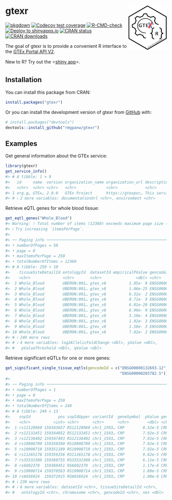 
<!-- README.md is generated from README.Rmd. Please edit that file -->

# gtexr <a href="https://rmgpanw.github.io/gtexr/"><img src="man/figures/logo.png" align="right" height="138"/></a>

<!-- badges: start -->

[![pkgdown](https://github.com/rmgpanw/gtexr/actions/workflows/pkgdown.yaml/badge.svg)](https://github.com/rmgpanw/gtexr/actions/workflows/pkgdown.yaml)
[![Codecov test
coverage](https://codecov.io/gh/rmgpanw/gtexr/branch/main/graph/badge.svg)](https://app.codecov.io/gh/rmgpanw/gtexr?branch=main)
[![R-CMD-check](https://github.com/rmgpanw/gtexr/actions/workflows/R-CMD-check.yaml/badge.svg)](https://github.com/rmgpanw/gtexr/actions/workflows/R-CMD-check.yaml)
[![Deploy to
shinyapps.io](https://github.com/rmgpanw/gtexr/actions/workflows/shinyapps-deploy.yaml/badge.svg)](https://github.com/rmgpanw/gtexr/actions/workflows/shinyapps-deploy.yaml)
[![CRAN
status](https://www.r-pkg.org/badges/version/gtexr)](https://CRAN.R-project.org/package=gtexr)
[![CRAN
downloads](https://cranlogs.r-pkg.org/badges/gtexr)](https://CRAN.R-project.org/package=gtexr)

<!-- badges: end -->

The goal of gtexr is to provide a convenient R interface to the [GTEx
Portal API
V2](https://gtexportal.org/api/v2/redoc#tag/GTEx-Portal-API-Info).

New to R? Try out the ⭐[shiny
app](https://7hocgq-rmgpanw.shinyapps.io/gtexr/)⭐.

## Installation

You can install this package from CRAN:

``` r
install.packages("gtexr")
```

Or you can install the development version of gtexr from
[GitHub](https://github.com/rmgpanw/gtexr) with:

``` r
# install.packages("devtools")
devtools::install_github("rmgpanw/gtexr")
```

## Examples

Get general information about the GTEx service:

``` r
library(gtexr)
get_service_info()
#> # A tibble: 1 × 9
#>   id     name  version organization_name organization_url description contactUrl
#>   <chr>  <chr> <chr>   <chr>             <chr>            <chr>       <chr>     
#> 1 org.g… GTEx… 2.0.0   GTEx Project      https://gtexpor… This servi… https://g…
#> # ℹ 2 more variables: documentationUrl <chr>, environment <chr>
```

Retrieve eQTL genes for whole blood tissue:

``` r
get_eqtl_genes("Whole_Blood")
#> Warning: ! Total number of items (12360) exceeds maximum page size (250).
#> ℹ Try increasing `itemsPerPage`.
#> 
#> ── Paging info ─────────────────────────────────────────────────────────────────
#> • numberOfPages = 50
#> • page = 0
#> • maxItemsPerPage = 250
#> • totalNumberOfItems = 12360
#> # A tibble: 250 × 10
#>    tissueSiteDetailId ontologyId  datasetId empiricalPValue gencodeId geneSymbol
#>    <chr>              <chr>       <chr>               <dbl> <chr>     <chr>     
#>  1 Whole_Blood        UBERON:001… gtex_v8          1.05e- 9 ENSG0000… WASH7P    
#>  2 Whole_Blood        UBERON:001… gtex_v8          1.06e-25 ENSG0000… RP11-34P1…
#>  3 Whole_Blood        UBERON:001… gtex_v8          6.31e- 2 ENSG0000… CICP27    
#>  4 Whole_Blood        UBERON:001… gtex_v8          8.71e- 9 ENSG0000… RP11-34P1…
#>  5 Whole_Blood        UBERON:001… gtex_v8          6.01e-20 ENSG0000… RP11-34P1…
#>  6 Whole_Blood        UBERON:001… gtex_v8          6.96e- 9 ENSG0000… RP11-34P1…
#>  7 Whole_Blood        UBERON:001… gtex_v8          3.10e- 4 ENSG0000… RP11-34P1…
#>  8 Whole_Blood        UBERON:001… gtex_v8          1.92e- 3 ENSG0000… ABC7-4304…
#>  9 Whole_Blood        UBERON:001… gtex_v8          1.58e- 3 ENSG0000… RP11-34P1…
#> 10 Whole_Blood        UBERON:001… gtex_v8          7.82e- 2 ENSG0000… AP006222.2
#> # ℹ 240 more rows
#> # ℹ 4 more variables: log2AllelicFoldChange <dbl>, pValue <dbl>,
#> #   pValueThreshold <dbl>, qValue <dbl>
```

Retrieve significant eQTLs for one or more genes:

``` r
get_significant_single_tissue_eqtls(gencodeId = c("ENSG00000132693.12",
                                                  "ENSG00000203782.5"))
#> 
#> ── Paging info ─────────────────────────────────────────────────────────────────
#> • numberOfPages = 1
#> • page = 0
#> • maxItemsPerPage = 250
#> • totalNumberOfItems = 249
#> # A tibble: 249 × 13
#>    snpId            pos snpIdUpper variantId  geneSymbol  pValue geneSymbolUpper
#>    <chr>          <int> <chr>      <chr>      <chr>        <dbl> <chr>          
#>  1 rs12128960 159343657 RS12128960 chr1_1593… CRP        8.52e-5 CRP            
#>  2 rs12132451 159344052 RS12132451 chr1_1593… CRP        7.92e-5 CRP            
#>  3 rs12136402 159347493 RS12136402 chr1_1593… CRP        7.92e-5 CRP            
#>  4 rs10908709 159350390 RS10908709 chr1_1593… CRP        7.92e-5 CRP            
#>  5 rs10908710 159351189 RS10908710 chr1_1593… CRP        7.92e-5 CRP            
#>  6 rs11265178 159359256 RS11265178 chr1_1593… CRP        9.62e-5 CRP            
#>  7 rs35532309 159360755 RS35532309 chr1_1593… CRP        6.11e-5 CRP            
#>  8 rs6692378  159369451 RS6692378  chr1_1593… CRP        1.17e-6 CRP            
#>  9 rs10908714 159370563 RS10908714 chr1_1593… CRP        1.80e-5 CRP            
#> 10 rs6656924  159372915 RS6656924  chr1_1593… CRP        1.00e-6 CRP            
#> # ℹ 239 more rows
#> # ℹ 6 more variables: datasetId <chr>, tissueSiteDetailId <chr>,
#> #   ontologyId <chr>, chromosome <chr>, gencodeId <chr>, nes <dbl>
```

